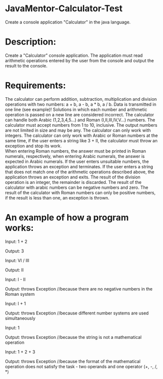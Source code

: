 # JavaMentor-Calculator-Test

Create a console application "Calculator" in the java language.

# Description:<br>
Create a "Calculator" console application. The application must read arithmetic operations entered by the user from the console and output the result to the console.

# Requirements:<br>
The calculator can perform addition, subtraction, multiplication and division operations with two numbers: a + b, a - b, a * b, a / b. Data is transmitted in one line (see example)! Solutions in which each number and arithmetic operation is passed on a new line are considered incorrect.
The calculator can handle both Arabic (1,2,3,4,5...) and Roman (I,II,III,IV,V...) numbers.
The calculator must accept numbers from 1 to 10, inclusive. The output numbers are not limited in size and may be any.
The calculator can only work with integers.
The calculator can only work with Arabic or Roman numbers at the same time, if the user enters a string like 3 + II, the calculator must throw an exception and stop its work.<br>
When entering Roman numbers, the answer must be printed in Roman numerals, respectively, when entering Arabic numerals, the answer is expected in Arabic numerals.
If the user enters unsuitable numbers, the application throws an exception and terminates.
If the user enters a string that does not match one of the arithmetic operations described above, the application throws an exception and exits.
The result of the division operation is an integer, the remainder is discarded. 
The result of the calculator with arabic numbers can be negative numbers and zero. The result of the calculator with Roman numbers can only be positive numbers, if the result is less than one, an exception is thrown.<br>

# An example of how a program works:<br>
Input:
1 + 2

Output:
3

Input:
VI / III

Output:
II

Input:
I - II

Output:
throws Exception //because there are no negative numbers in the Roman system

Input:
I + 1

Output:
throws Exception //because different number systems are used simultaneously

Input:
1

Output:
throws Exception //because the string is not a mathematical operation

Input:
1 + 2 + 3

Output:
throws Exception //because the format of the mathematical operation does not satisfy the task - two operands and one operator (+, -, /, *)

